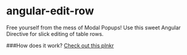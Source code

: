 angular-edit-row
================

Free yourself from the mess of Modal Popups! Use this sweet Angular Directive for slick editing of table rows.

###How does it work?
[Check out this plnkr](http://plnkr.co/edit/hCm4UrXYBA6ILDvxHJDx?p=preview)
